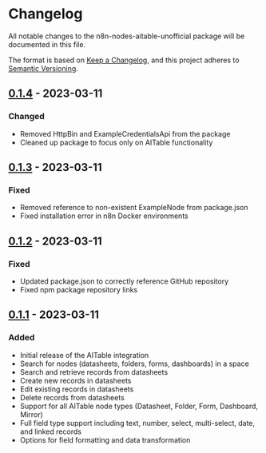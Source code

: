 # Changelog

All notable changes to the n8n-nodes-aitable-unofficial package will be documented in this file.

The format is based on [Keep a Changelog](https://keepachangelog.com/en/1.0.0/),
and this project adheres to [Semantic Versioning](https://semver.org/spec/v2.0.0.html).

## [0.1.4] - 2023-03-11

### Changed
- Removed HttpBin and ExampleCredentialsApi from the package
- Cleaned up package to focus only on AITable functionality

## [0.1.3] - 2023-03-11

### Fixed
- Removed reference to non-existent ExampleNode from package.json
- Fixed installation error in n8n Docker environments

## [0.1.2] - 2023-03-11

### Fixed
- Updated package.json to correctly reference GitHub repository
- Fixed npm package repository links

## [0.1.1] - 2023-03-11

### Added
- Initial release of the AITable integration
- Search for nodes (datasheets, folders, forms, dashboards) in a space
- Search and retrieve records from datasheets
- Create new records in datasheets
- Edit existing records in datasheets
- Delete records from datasheets
- Support for all AITable node types (Datasheet, Folder, Form, Dashboard, Mirror)
- Full field type support including text, number, select, multi-select, date, and linked records
- Options for field formatting and data transformation

[0.1.4]: https://github.com/texonica/n8n-aitable/releases/tag/v0.1.4
[0.1.3]: https://github.com/texonica/n8n-aitable/releases/tag/v0.1.3
[0.1.2]: https://github.com/texonica/n8n-aitable/releases/tag/v0.1.2
[0.1.1]: https://github.com/texonica/n8n-aitable/releases/tag/v0.1.1 